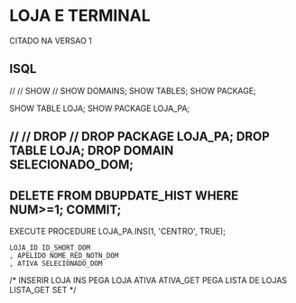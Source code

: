 # LOJA E TERMINAL

CITADO NA VERSAO 1

## ISQL
//
// SHOW
//
SHOW DOMAINS;
SHOW TABLES;
SHOW PACKAGE;

SHOW TABLE LOJA;
SHOW PACKAGE LOJA_PA;

//
// DROP
//
DROP PACKAGE LOJA_PA;
DROP TABLE LOJA;
DROP DOMAIN SELECIONADO_DOM;
--------------------
DELETE FROM DBUPDATE_HIST WHERE NUM>=1;
COMMIT;
--------------------

EXECUTE PROCEDURE LOJA_PA.INS(1, 'CENTRO', TRUE);

    LOJA_ID ID_SHORT_DOM 
    , APELIDO NOME_RED_NOTN_DOM
    , ATIVA SELECIONADO_DOM


/*
INSERIR LOJA
INS
PEGA LOJA ATIVA
ATIVA_GET
PEGA LISTA DE LOJAS
LISTA_GET
SET
*/

